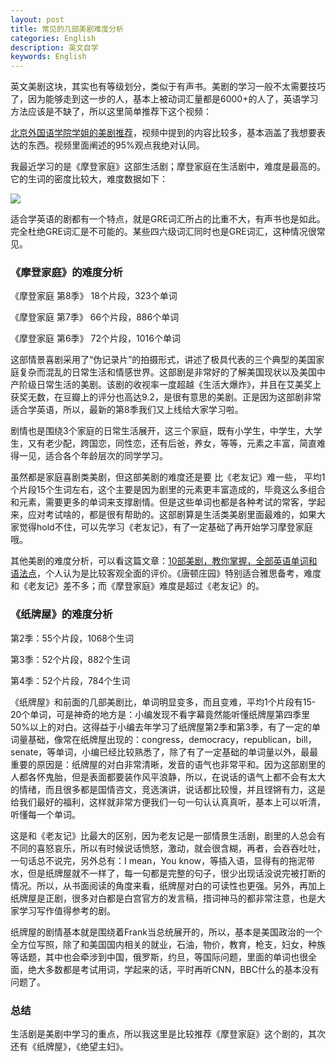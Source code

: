 ```yaml
---
layout: post
title: 常见的几部美剧难度分析
categories: English
description: 英文自学
keywords: English
---
```


英文美剧这块，其实也有等级划分，类似于有声书。美剧的学习一般不太需要技巧了，因为能够走到这一步的人，基本上被动词汇量都是6000+的人了，英语学习方法应该是不缺了，所以这里简单推荐下这个视频：

[北京外国语学院学姐的美剧推荐](https://www.bilibili.com/video/BV1xM4y1K7M7)，视频中提到的内容比较多，基本涵盖了我想要表达的东西。视频里面阐述的95%观点我绝对认同。

我最近学习的是《摩登家庭》这部生活剧；摩登家庭在生活剧中，难度是最高的。它的生词的密度比较大，难度数据如下：

<img src="https://cs-cn.top//images/posts/dancimidu83825.png"/>

适合学英语的剧都有一个特点，就是GRE词汇所占的比重不大，有声书也是如此。完全杜绝GRE词汇是不可能的。某些四六级词汇同时也是GRE词汇，这种情况很常见。

### 《摩登家庭》的难度分析

《摩登家庭 第8季》 18个片段，323个单词

《摩登家庭 第7季》 66个片段，886个单词

《摩登家庭 第6季》 72个片段，1016个单词

这部情景喜剧采用了“伪记录片”的拍摄形式，讲述了极具代表的三个典型的美国家庭复杂而混乱的日常生活和情感世界。这部剧是非常好的了解美国现状以及美国中产阶级日常生活的美剧。该剧的收视率一度超越《生活大爆炸》，并且在艾美奖上获奖无数，在豆瓣上的评分也高达9.2，是很有意思的美剧。正是因为这部剧非常适合学英语，所以，最新的第8季我们又上线给大家学习啦。

剧情也是围绕3个家庭的日常生活展开，这三个家庭，既有小学生，中学生，大学生，又有老少配，跨国恋，同性恋，还有后爸，养女，等等，元素之丰富，简直难得一见，适合各个年龄层次的同学学习。

虽然都是家庭喜剧类美剧，但这部美剧的难度还是要 比《老友记》难一些， 平均1个片段15个生词左右，这个主要是因为剧里的元素更丰富造成的，毕竟这么多组合和元素，需要更多的单词来支撑剧情。但是这些单词也都是各种考试的常客，学起来，应对考试啥的，都是很有帮助的。这部剧算是生活类美剧里面最难的，如果大家觉得hold不住，可以先学习《老友记》，有了一定基础了再开始学习摩登家庭哦。



其他美剧的难度分析，可以看这篇文章：[10部美剧，教你掌握，全部英语单词和语法点](http://www.360doc6.net/wxarticlenew/628493588.html)，个人认为是比较客观全面的评价。《唐顿庄园》特别适合雅思备考，难度和《老友记》差不多；而《摩登家庭》难度是超过《老友记》的。

### 《纸牌屋》的难度分析

第2季：55个片段，1068个生词

第3季：52个片段，882个生词

第4季：52个片段，784个生词

《纸牌屋》和前面的几部美剧比，单词明显变多，而且变难，平均1个片段有15-20个单词，可是神奇的地方是：小编发现不看字幕竟然能听懂纸牌屋第四季里50%以上的对白。这得益于小编去年学习了纸牌屋第2季和第3季，有了一定的单词量基础，像常在纸牌屋出现的：congress，democracy，republican，bill，senate，等单词，小编已经比较熟悉了，除了有了一定基础的单词量以外，最最重要的原因是：纸牌屋的对白非常清晰，发音的语气也非常平和。因为这部剧里的人都各怀鬼胎，但是表面都要装作风平浪静，所以，在说话的语气上都不会有太大的情绪，而且很多都是国情咨文，竞选演讲，说话都比较慢，并且铿锵有力，这是给我们最好的福利，这样就非常方便我们一句一句认认真真听，基本上可以听清，听懂每一个单词。

这是和《老友记》比最大的区别，因为老友记是一部情景生活剧，剧里的人总会有不同的喜怒哀乐，所以有时候说话愤怒，激动，就会很含糊，再者，会吞吞吐吐，一句话总不说完，另外总有：I mean，You know，等插入语，显得有的拖泥带水，但是纸牌屋就不一样了，每一句都是完整的句子，很少出现话没说完被打断的情况。所以，从书面阅读的角度来看，纸牌屋对白的可读性也更强。另外，再加上纸牌屋是正剧，很多对白都是白宫官方的发言稿，措词神马的都非常注意，也是大家学习写作值得参考的剧。

纸牌屋的剧情基本就是围绕着Frank当总统展开的，所以，基本是美国政治的一个全方位写照，除了和美国国内相关的就业，石油，物价，教育，枪支，妇女，种族等话题，其中也会牵涉到中国，俄罗斯，约旦，等国际问题，里面的单词也很全面，绝大多数都是考试用词，学起来的话，平时再听CNN，BBC什么的基本没有问题了。



### 总结

生活剧是美剧中学习的重点，所以我这里是比较推荐《摩登家庭》这个剧的，其次还有《纸牌屋》，《绝望主妇》。